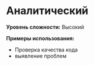 # Аналитический

**Уровень сложности:** Высокий

**Примеры использования:**
- Проверка качества кода
- выявление проблем
